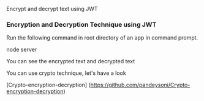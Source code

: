 Encrypt and decrypt text using JWT

### Encryption and Decryption Technique using JWT

Run the following command in root directory of an app in command prompt.

node server

You can see the encrypted text and decrypted text

You can use crypto technique, let's have a look

[Crypto-encryption-decryption] (https://github.com/pandeysoni/Crypto-encryption-decryption)